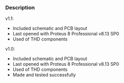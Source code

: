 ### Description

v1.1:
- Included schematic and PCB layout
- Last opened with Proteus 8 Professional v8.13 SP0
- Used of THD components

v1.0:
- Included schematic and PCB layout
- Last opened with Proteus 8 Professional v8.13 SP0
- Used of THD components
- Made and tested successfully 
